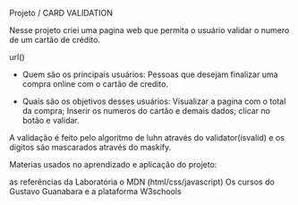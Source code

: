 Projeto / CARD VALIDATION

Nesse projeto criei uma pagina web que permita o usuário validar o numero de um cartão de crédito.

url()

* Quem são os principais usuários: 
Pessoas que desejam finalizar uma compra online com o cartão de credito.

* Quais são os objetivos desses usuários:
Visualizar a pagina com o total da compra;
Inserir os numeros do cartão e demais dados;
clicar no botão e validar.

A validação é feito pelo algoritmo de luhn através do validator(isvalid) e os digitos são mascarados através do maskify.
  
  
  Materias usados no aprendizado e aplicação do projeto: 
  
  as referências da Laboratória
  o MDN (html/css/javascript)
  Os cursos do Gustavo Guanabara 
  e a plataforma W3schools
  
  

